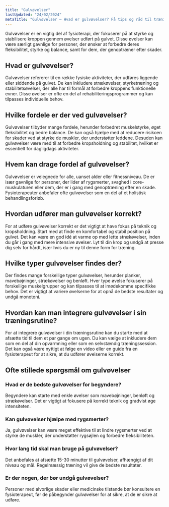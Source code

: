```yaml
---
title: "Gulvøvelser"
lastUpdated: "24/02/2024"
metaTitle: "Gulvøvelser – Hvad er gulvøvelser? Få tips og råd til træning"
---
```


Gulvøvelser er en vigtig del af fysioterapi, der fokuserer på at styrke og stabilisere kroppen gennem øvelser udført på gulvet. Disse øvelser kan være særligt gavnlige for personer, der ønsker at forbedre deres fleksibilitet, styrke og balance, samt for dem, der genoptræner efter skader.

## Hvad er gulvøvelser?

Gulvøvelser refererer til en række fysiske aktiviteter, der udføres liggende eller siddende på gulvet. De kan inkludere strækøvelser, styrketræning og stabilitetsøvelser, der alle har til formål at forbedre kroppens funktionelle evner. Disse øvelser er ofte en del af rehabiliteringsprogrammer og kan tilpasses individuelle behov.

## Hvilke fordele er der ved gulvøvelser?

Gulvøvelser tilbyder mange fordele, herunder forbedret muskelstyrke, øget fleksibilitet og bedre balance. De kan også hjælpe med at reducere risikoen for skader ved at styrke de muskler, der understøtter leddene. Desuden kan gulvøvelser være med til at forbedre kropsholdning og stabilitet, hvilket er essentielt for dagligdags aktiviteter.

## Hvem kan drage fordel af gulvøvelser?

Gulvøvelser er velegnede for alle, uanset alder eller fitnessniveau. De er især gavnlige for personer, der lider af rygsmerter, svaghed i core-muskulaturen eller dem, der er i gang med genoptræning efter en skade. Fysioterapeuter anbefaler ofte gulvøvelser som en del af et holistisk behandlingsforløb.

## Hvordan udfører man gulvøvelser korrekt?

For at udføre gulvøvelser korrekt er det vigtigt at have fokus på teknik og kropsholdning. Start med at finde en komfortabel og stabil position på gulvet. Det kan være en god idé at varme op med lette strækøvelser, inden du går i gang med mere intensive øvelser. Lyt til din krop og undgå at presse dig selv for hårdt, især hvis du er ny til denne form for træning.

## Hvilke typer gulvøvelser findes der?

Der findes mange forskellige typer gulvøvelser, herunder planker, mavebøjninger, strækøvelser og benløft. Hver type øvelse fokuserer på forskellige muskelgrupper og kan tilpasses til at imødekomme specifikke behov. Det er vigtigt at variere øvelserne for at opnå de bedste resultater og undgå monotoni.

## Hvordan kan man integrere gulvøvelser i sin træningsrutine?

For at integrere gulvøvelser i din træningsrutine kan du starte med at afsætte tid til dem et par gange om ugen. Du kan vælge at inkludere dem som en del af din opvarmning eller som en selvstændig træningssession. Det kan også være nyttigt at følge en video eller en guide fra en fysioterapeut for at sikre, at du udfører øvelserne korrekt.

## Ofte stillede spørgsmål om gulvøvelser

### Hvad er de bedste gulvøvelser for begyndere?

Begyndere kan starte med enkle øvelser som mavebøjninger, benløft og strækøvelser. Det er vigtigt at fokusere på korrekt teknik og gradvist øge intensiteten.

### Kan gulvøvelser hjælpe med rygsmerter?

Ja, gulvøvelser kan være meget effektive til at lindre rygsmerter ved at styrke de muskler, der understøtter rygsøjlen og forbedre fleksibiliteten.

### Hvor lang tid skal man bruge på gulvøvelser?

Det anbefales at afsætte 15-30 minutter til gulvøvelser, afhængigt af dit niveau og mål. Regelmæssig træning vil give de bedste resultater.

### Er der nogen, der bør undgå gulvøvelser?

Personer med alvorlige skader eller medicinske tilstande bør konsultere en fysioterapeut, før de påbegynder gulvøvelser for at sikre, at de er sikre at udføre.